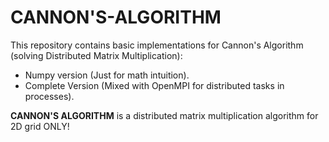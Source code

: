 # CANNON'S-ALGORITHM
This repository contains basic implementations for Cannon's Algorithm (solving Distributed Matrix Multiplication):
- Numpy version (Just for math intuition).
- Complete Version (Mixed with OpenMPI for distributed tasks in processes).

__CANNON'S ALGORITHM__ is a distributed matrix multiplication algorithm for 2D grid ONLY!

